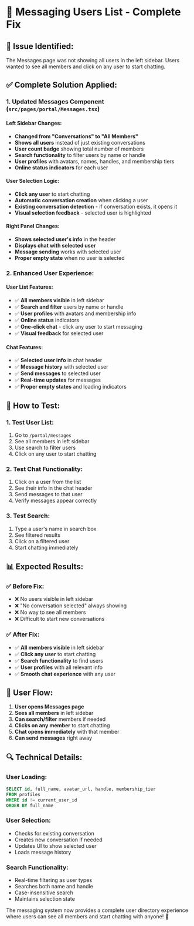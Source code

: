 # 💬 Messaging Users List - Complete Fix

## 🚨 **Issue Identified:**
The Messages page was not showing all users in the left sidebar. Users wanted to see all members and click on any user to start chatting.

## ✅ **Complete Solution Applied:**

### **1. Updated Messages Component** (`src/pages/portal/Messages.tsx`)

#### **Left Sidebar Changes:**
- **Changed from "Conversations" to "All Members"**
- **Shows all users** instead of just existing conversations
- **User count badge** showing total number of members
- **Search functionality** to filter users by name or handle
- **User profiles** with avatars, names, handles, and membership tiers
- **Online status indicators** for each user

#### **User Selection Logic:**
- **Click any user** to start chatting
- **Automatic conversation creation** when clicking a user
- **Existing conversation detection** - if conversation exists, it opens it
- **Visual selection feedback** - selected user is highlighted

#### **Right Panel Changes:**
- **Shows selected user's info** in the header
- **Displays chat with selected user**
- **Message sending** works with selected user
- **Proper empty state** when no user is selected

### **2. Enhanced User Experience:**

#### **User List Features:**
- ✅ **All members visible** in left sidebar
- ✅ **Search and filter** users by name or handle
- ✅ **User profiles** with avatars and membership info
- ✅ **Online status** indicators
- ✅ **One-click chat** - click any user to start messaging
- ✅ **Visual feedback** for selected user

#### **Chat Features:**
- ✅ **Selected user info** in chat header
- ✅ **Message history** with selected user
- ✅ **Send messages** to selected user
- ✅ **Real-time updates** for messages
- ✅ **Proper empty states** and loading indicators

## 🧪 **How to Test:**

### **1. Test User List:**
1. Go to `/portal/messages`
2. See all members in left sidebar
3. Use search to filter users
4. Click on any user to start chatting

### **2. Test Chat Functionality:**
1. Click on a user from the list
2. See their info in the chat header
3. Send messages to that user
4. Verify messages appear correctly

### **3. Test Search:**
1. Type a user's name in search box
2. See filtered results
3. Click on a filtered user
4. Start chatting immediately

## 📊 **Expected Results:**

### ✅ **Before Fix:**
- ❌ No users visible in left sidebar
- ❌ "No conversation selected" always showing
- ❌ No way to see all members
- ❌ Difficult to start new conversations

### ✅ **After Fix:**
- ✅ **All members visible** in left sidebar
- ✅ **Click any user** to start chatting
- ✅ **Search functionality** to find users
- ✅ **User profiles** with all relevant info
- ✅ **Smooth chat experience** with any user

## 🎯 **User Flow:**

1. **User opens Messages page**
2. **Sees all members** in left sidebar
3. **Can search/filter** members if needed
4. **Clicks on any member** to start chatting
5. **Chat opens immediately** with that member
6. **Can send messages** right away

## 🔍 **Technical Details:**

### **User Loading:**
```sql
SELECT id, full_name, avatar_url, handle, membership_tier
FROM profiles
WHERE id != current_user_id
ORDER BY full_name
```

### **User Selection:**
- Checks for existing conversation
- Creates new conversation if needed
- Updates UI to show selected user
- Loads message history

### **Search Functionality:**
- Real-time filtering as user types
- Searches both name and handle
- Case-insensitive search
- Maintains selection state

The messaging system now provides a complete user directory experience where users can see all members and start chatting with anyone! 🚀
